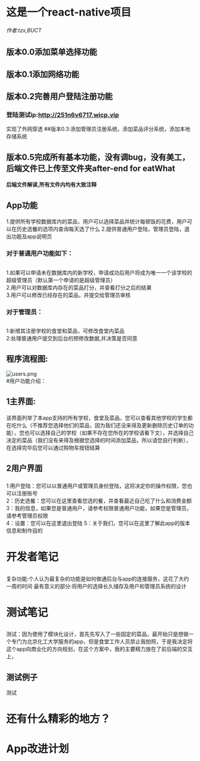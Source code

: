 # 这是一个react-native项目  
###### 作者:tzx,BUCT
## 版本0.0添加菜单选择功能
## 版本0.1添加网络功能
## 版本0.2完善用户登陆注册功能
### 登陆测试ip:http://251n6v6717.wicp.vip  
实现了外网穿透
##版本0.3:添加管理员注册系统，添加菜品评分系统，添加本地存储系统
## 版本0.5完成所有基本功能，没有调bug，没有美工，后端文件已上传至文件夹after-end for eatWhat
#### 后端文件解读,所有文件内均有大致注释  
## App功能  
#### 
1.提供所有学校数据库内的菜品，用户可以选择菜品并统计每顿饭的花费，用户可以在历史选餐的选项内查询每天选了什么
2.提供普通用户登陆，管理员登陆，退出功能及app说明页  
### 对于普通用户功能如下：  
##
 1.如果可以申请未在数据库内的新学校，申请成功后用户将成为唯一一个该学校的超级管理员（默认第一个申请的是超级管理员）  
 2.用户可以对数据库内存在的菜品打分，并查看打分之后的结果  
 3.用户可以修改已经存在的菜品，并提交给管理员审核    
### 对于管理员：  
## 
1:新增其注册学校的食堂和菜品，可修改食堂内菜品  
2:处理普通用户提交到后台的预修改数据,并决策是否同意  
## 程序流程图:
![users.png](http://251n6v6717.wicp.vip/users.png)  
#用户功能介绍：  
## 1主界面:  
#### 
该界面列举了本app支持的所有学校，食堂及菜品，您可以查看其他学校的学生都在吃什么（不推荐您选择他们的菜品，因为我们还没来得及更新删除历史订单的功能），您也可以选择自己的学校（如果不存在您所在的学校请看下文），并选择自己决定的菜品（我们没有来得及根据您选择的时间添加菜品，所以请您自行判断），在选择完毕后您可以通过购物车按钮结算
## 2用户界面
### 
1:用户登陆：您可以以普通用户或管理员身份登陆，这将决定你的操作权限，您也可以注册账号    
2：历史选餐：您可以在这里查看您选的餐，并查看最近自己吃了什么和消费金额  
3：我的信息，如果您是普通用户，请参考权限普通用户功能，如果您是管理员，请参考管理员权限  
4：设置：您可以在这里退出登陆
5：关于我们，您可以在这里了解此app的版本信息和制作目的
# 开发者笔记
##
复杂功能:个人认为最复杂的功能是如何做通后台与app的连接服务，这花了大约一周的时间
最有意义的部分:将用户的选择长久储存及用户和管理员系统的设计
# 测试笔记
## 
测试：因为使用了模块化设计，首先先写入了一些固定的菜品，最开始只是想做一个专门为北京化工大学服务的app，但是食堂工作人员禁止我拍照，于是我决定将这个app向商业化的方向规划，在这个方案中，我的主要精力放在了前后端的交互上，
## 测试例子  
测试
# 还有什么精彩的地方？
# App改进计划
